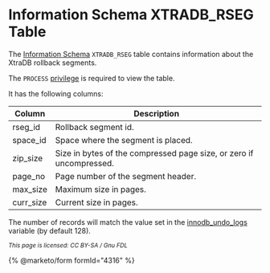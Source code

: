 # Information Schema XTRADB\_RSEG Table

The [Information Schema](../../) `XTRADB_RSEG` table contains information about the XtraDB rollback segments.

The `PROCESS` [privilege](../../../../sql-statements/account-management-sql-statements/grant.md) is required to view the table.

It has the following columns:

| Column     | Description                                                         |
| ---------- | ------------------------------------------------------------------- |
| rseg\_id   | Rollback segment id.                                                |
| space\_id  | Space where the segment is placed.                                  |
| zip\_size  | Size in bytes of the compressed page size, or zero if uncompressed. |
| page\_no   | Page number of the segment header.                                  |
| max\_size  | Maximum size in pages.                                              |
| curr\_size | Current size in pages.                                              |

The number of records will match the value set in the [innodb\_undo\_logs](../../../../../server-usage/storage-engines/innodb/innodb-system-variables.md#innodb_undo_logs) variable (by default 128).

<sub>_This page is licensed: CC BY-SA / Gnu FDL_</sub>

{% @marketo/form formId="4316" %}
